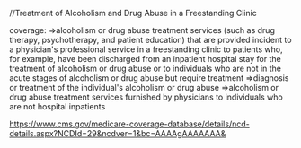 //Treatment of Alcoholism and Drug Abuse in a Freestanding Clinic

coverage:
=>alcoholism or drug abuse treatment services (such as drug therapy, psychotherapy, and patient education) that are provided incident to a physician's professional service in a freestanding clinic to patients who, for example, have been discharged from an inpatient hospital stay for the treatment of alcoholism or drug abuse or to individuals who are not in the acute stages of alcoholism or drug abuse but require treatment
=>diagnosis or treatment of the individual's alcoholism or drug abuse
=>alcoholism or drug abuse treatment services furnished by physicians to individuals who are not hospital inpatients

https://www.cms.gov/medicare-coverage-database/details/ncd-details.aspx?NCDId=29&ncdver=1&bc=AAAAgAAAAAAA&


